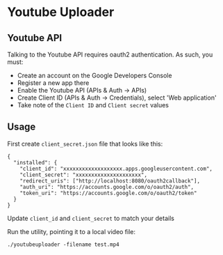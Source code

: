 # Youtube Uploader

## Youtube API

Talking to the Youtube API requires oauth2 authentication. As such, you must:

- Create an account on the Google Developers Console
- Register a new app there
- Enable the Youtube API (APIs & Auth -> APIs)
- Create Client ID (APIs & Auth -> Credentials), select 'Web application'
- Take note of the `Client ID` and `Client secret` values

## Usage

First create `client_secret.json` file that looks like this:

```
{
  "installed": {
    "client_id": "xxxxxxxxxxxxxxxxxxx.apps.googleusercontent.com",
    "client_secret": "xxxxxxxxxxxxxxxxxxxxx",
    "redirect_uris": ["http://localhost:8080/oauth2callback"],
    "auth_uri": "https://accounts.google.com/o/oauth2/auth",
    "token_uri": "https://accounts.google.com/o/oauth2/token"
  }
}
```

Update `client_id` and `client_secret` to match your details

Run the utility, pointing it to a local video file:

```
./youtubeuploader -filename test.mp4
```
